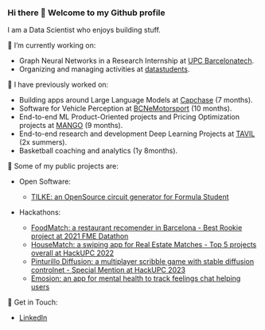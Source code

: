 ### Hi there 👋 Welcome to my Github profile

I am a Data Scientist who enjoys building stuff.

🔭 I’m currently working on:
* Graph Neural Networks in a Research Internship at [UPC Barcelonatech](https://www.upc.edu/ca).
* Organizing and managing activities at [datastudents](https://linktr.ee/datastudents).

🙌 I have previously worked on:
* Building apps around Large Language Models at [Capchase](https://www.capchase.com/) (7 months).
* Software for Vehicle Perception at [BCNeMotorsport](https://bcnemotorsport.upc.edu/home/) (10 months).
* End-to-end ML Product-Oriented projects and Pricing Optimization projects at [MANGO](https://shop.mango.com/es) (9 months).
* End-to-end research and development Deep Learning Projects at [TAVIL](https://tavil.com/es/) (2x summers).
* Basketball coaching and analytics (1y 8months).

🌳 Some of my public projects are:
* Open Software:
  * [TILKE: an OpenSource circuit generator for Formula Student](https://github.com/puigde/TILKE)
 
* Hackathons:
  * [FoodMatch: a restaurant recomender in Barcelona - Best Rookie project at 2021 FME Datathon](https://github.com/puigde/Foodmatch)
  * [HouseMatch: a swiping app for Real Estate Matches - Top 5 projects overall at HackUPC 2022](https://github.com/puigde/Housematch-HackUPC2022-restb.ai_challenge)
  * [Pinturillo Diffusion: a multiplayer scribble game with stable diffusion controlnet - Special Mention at HackUPC 2023](https://github.com/puigde/pinturillo-diffusion)
  * [Emosion: an app for mental health to track feelings chat helping users](https://github.com/puigde/Junction-2022)

🙌 Get in Touch:
* [LinkedIn](https://www.linkedin.com/in/polpuigdemont/)
